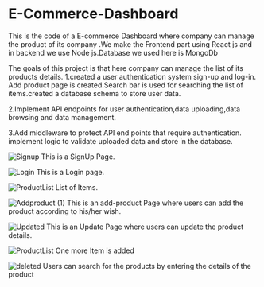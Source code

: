 # E-Commerce-Dashboard
This is the code of a E-commerce Dashboard where company can manage the product of its company .We make the Frontend part using React js and in backend we use Node js.Database  we used here is MongoDb

The goals of this project is that here company can manage the list of its products details.
1.created a user authentication system sign-up and log-in. Add product page is created.Search bar is used for searching the list of items.created a database schema to store user data.

2.Implement API endpoints for user authentication,data uploading,data browsing and data management.

3.Add middleware to protect API end points that require authentication. implement logic to validate uploaded data and store in the database.


![Signup](https://user-images.githubusercontent.com/99737235/233133881-a67e2625-81eb-4e4f-9bc3-09b024ddc502.png)
This is a SignUp Page.

![Login](https://user-images.githubusercontent.com/99737235/233133043-22c856c2-e6bf-4440-8bfd-8db20d7ad2ae.png)
This is a Login page.

![ProductList](https://user-images.githubusercontent.com/99737235/233133144-d404ad6d-6240-4e8a-b038-1b4492f2e1ae.png)
List of Items.

![Addproduct (1)](https://user-images.githubusercontent.com/99737235/233133180-7a808d5e-1a6f-4dd0-a028-057fde88bc32.png)
This is an add-product Page where users can add the product according to his/her wish.

![Updated](https://user-images.githubusercontent.com/99737235/233133233-0846c914-dc87-4132-aa4b-f785cd7b8f5b.png)
This is an Update Page where users can update the product details.

![ProductList](https://user-images.githubusercontent.com/99737235/233133368-9aa28087-4cee-40f5-b54f-b0c144bd954c.png)
One more Item is added

![deleted](https://user-images.githubusercontent.com/99737235/233133494-df870b42-f5d4-4d76-8345-0d1bf5194374.png)
Users can search for the products by entering the details of the product
